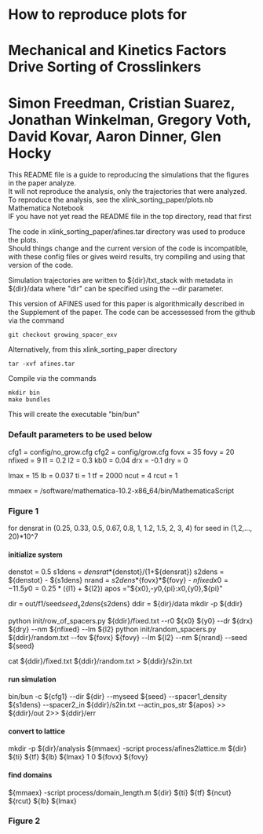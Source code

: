 # How to reproduce plots for #
# Mechanical and Kinetics Factors Drive Sorting of Crosslinkers #
# Simon Freedman, Cristian Suarez, Jonathan Winkelman, Gregory Voth, David Kovar, Aaron Dinner, Glen Hocky #

This README file is a guide to reproducing the simulations that the figures in the paper analyze.  
It will not reproduce the analysis, only the trajectories that were analyzed.                     
To reproduce the analysis, see the xlink_sorting_paper/plots.nb Mathematica Notebook       
IF you have not yet read the README file in the top directory, read that first                    

The code in xlink_sorting_paper/afines.tar directory was used to produce the plots.         
Should things change and the current version of the code is incompatible, with these config files 
or gives weird results, try compiling and using that version of the code.                         

Simulation trajectories are written to ${dir}/txt_stack with metadata in ${dir}/data where "dir" can be specified using
the --dir parameter.

This version of AFINES used for this paper is algorithmically described in the Supplement of the paper. 
The code can be accessessed from the github via the command
```
git checkout growing_spacer_exv
```
Alternatively, from this xlink_sorting_paper directory
```
tar -xvf afines.tar
```
Compile via the commands
```
mkdir bin
make bundles
```
This will create the executable "bin/bun"

### Default parameters to be used below ###
cfg1 = config/no_grow.cfg
cfg2 = config/grow.cfg
fovx = 35
fovy = 20
nfixed = 9
l1 = 0.2
l2 = 0.3
kb0 = 0.04
drx = -0.1
dry = 0

lmax = 15
lb = 0.037
ti = 1
tf = 2000
ncut = 4
rcut = 1

mmaex = /software/mathematica-10.2-x86_64/bin/MathematicaScript

### Figure 1 ###

for densrat in (0.25, 0.33, 0.5, 0.67, 0.8, 1, 1.2, 1.5, 2, 3, 4)
for seed in (1,2,..., 20)*10^7
####  initialize system ####
denstot = 0.5
s1dens  = ${densrat}*${denstot}/(1+${densrat})
s2dens  = ${denstot} - ${s1dens}
nrand   = ${s2dens}*${fovx}*${fovy} - ${nfixed}
x0      = -11.5
y0      = 0.25*(${l1} + ${l2}) 
apos    ="${x0},-${y0},${pi}:${x0},${y0},${pi}"

dir  = out/f1/seed${seed}_s2dens${s2dens}
ddir = ${dir}/data
mkdir -p ${ddir}

python init/row_of_spacers.py ${ddir}/fixed.txt --r0 ${x0} ${y0} --dr ${drx} ${dry} --nm ${nfixed} --lm ${l2} 
python init/random_spacers.py ${ddir}/random.txt --fov ${fovx} ${fovy} --lm ${l2} --nm ${nrand} --seed ${seed}

cat ${ddir}/fixed.txt ${ddir}/random.txt > ${ddir}/s2in.txt

#### run simulation ####
bin/bun -c ${cfg1} --dir ${dir} --myseed ${seed} --spacer1_density ${s1dens} --spacer2_in ${ddir}/s2in.txt --actin_pos_str ${apos} >> ${ddir}/out 2>> ${ddir}/err

#### convert to lattice ####
mkdir -p ${dir}/analysis
${mmaex} -script process/afines2lattice.m ${dir} ${ti} ${tf} ${lb} ${lmax} 1 0 ${fovx} ${fovy}

#### find domains ####
${mmaex} -script process/domain_length.m ${dir} ${ti} ${tf} ${ncut} ${rcut} ${lb} ${lmax}

### Figure 2 ###


